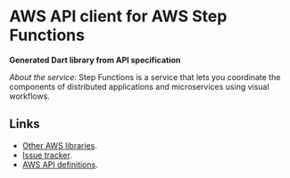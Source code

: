 # AWS API client for AWS Step Functions

**Generated Dart library from API specification**

*About the service:*
Step Functions is a service that lets you coordinate the components of
distributed applications and microservices using visual workflows.

## Links

- [Other AWS libraries](https://github.com/agilord/aws_client/tree/master/generated).
- [Issue tracker](https://github.com/agilord/aws_client/issues).
- [AWS API definitions](https://github.com/aws/aws-sdk-js/tree/master/apis).
